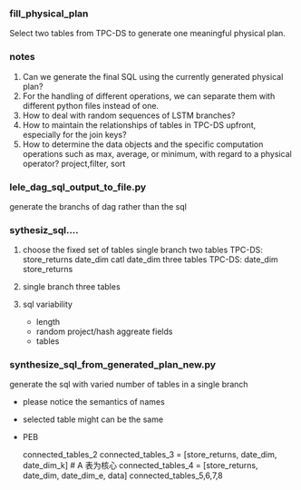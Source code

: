### fill_physical_plan 
Select two tables from TPC-DS to generate one meaningful physical plan. 

### notes
1. Can we generate the final SQL using the currently generated physical plan?
2. For the handling of different operations, we can separate them with different python files instead of one.
3. How to deal with random sequences of LSTM branches?
4. How to maintain the relationships of tables in TPC-DS upfront, especially for the join keys?
5. How to determine the data objects and the specific computation operations such as max, average, or minimum, with regard to a physical operator?  project,filter, sort

 ### lele_dag_sql_output_to_file.py
 generate the branchs of dag rather than the sql
 
 ### sythesiz_sql....
 1. choose the fixed set of tables
    single branch 
    two tables TPC-DS: 
    store_returns date_dim
    catl         date_dim
    three tables TPC-DS:
    date_dim store_returns 
 
 2. single branch
   three tables
   
 3. sql variability
    - length
    - random project/hash aggreate fields
    - tables
    
### synthesize_sql_from_generated_plan_new.py
generate the sql with varied number of tables in a single branch
- please notice the semantics of names
- selected table might can be the same
- PEB

  connected_tables_2
    connected_tables_3 = [store_returns, date_dim, date_dim_k] # A 表为核心
    connected_tables_4 = [store_returns, date_dim, date_dim_e, data]
    connected_tables_5,6,7,8